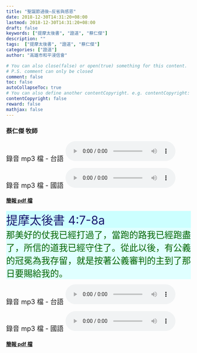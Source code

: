 ```yaml
---
title: "聖誕節過後—反省與感恩"
date: 2018-12-30T14:31:20+08:00
lastmod: 2018-12-30T14:31:20+08:00
draft: false
keywords: ["提摩太後書", "證道", "蔡仁傑"]
description: ""
tags:  ["提摩太後書", "證道", "蔡仁傑"]
categories: ["證道"]
author: "高雄市和平浸信會"

# You can also close(false) or open(true) something for this content.
# P.S. comment can only be closed
comment: false
toc: false
autoCollapseToc: true
# You can also define another contentCopyright. e.g. contentCopyright: "This is another copyright."
contentCopyright: false
reward: false
mathjax: false
---
```


### 蔡仁傑 牧師

<font size="4">錄音 mp3 檔 - 台語 </font>
<audio controls src="https://hbc.nctu.me/mp3-s/s20181230t.mp3"></audio>

<font size="4">錄音 mp3 檔 - 國語 </font>
<audio controls src="https://hbc.nctu.me/mp3-s/s20181230c.mp3"></audio>

#### [簡報 pdf 檔](/pdf-s/s20181230.pdf "聖誕節過後—反省與感恩")

<div
style="background-color:#CCFFFF"><font size="6", color="#191970">
提摩太後書 4:7-8a
</font>
</div>

<div
style="background-color:#E0FFFF"><font size="5", color="#006400">
那美好的仗我已經打過了，當跑的路我已經跑盡了，所信的道我已經守住了。從此以後，有公義的冠冕為我存留，就是按著公義審判的主到了那日要賜給我的。
</font>
</div>

<font size="4">錄音 mp3 檔 - 台語 </font>
<audio controls src="https://hbc.nctu.me/mp3-s/s20181230t.mp3"></audio>

<font size="4">錄音 mp3 檔 - 國語 </font>
<audio controls src="https://hbc.nctu.me/mp3-s/s20181230c.mp3"></audio>

#### [簡報 pdf 檔](/pdf-s/s20181230.pdf "聖誕節過後—反省與感恩")